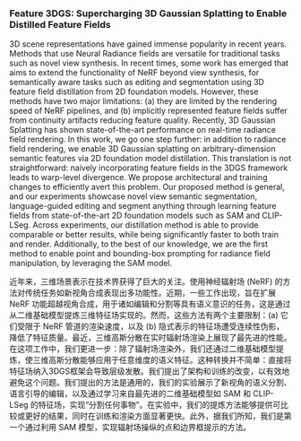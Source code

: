 ### Feature 3DGS: Supercharging 3D Gaussian Splatting to Enable Distilled Feature Fields

3D scene representations have gained immense popularity in recent years. Methods that use Neural Radiance fields are versatile for traditional tasks such as novel view synthesis. In recent times, some work has emerged that aims to extend the functionality of NeRF beyond view synthesis, for semantically aware tasks such as editing and segmentation using 3D feature field distillation from 2D foundation models. However, these methods have two major limitations: (a) they are limited by the rendering speed of NeRF pipelines, and (b) implicitly represented feature fields suffer from continuity artifacts reducing feature quality. Recently, 3D Gaussian Splatting has shown state-of-the-art performance on real-time radiance field rendering. In this work, we go one step further: in addition to radiance field rendering, we enable 3D Gaussian splatting on arbitrary-dimension semantic features via 2D foundation model distillation. This translation is not straightforward: naively incorporating feature fields in the 3DGS framework leads to warp-level divergence. We propose architectural and training changes to efficiently avert this problem. Our proposed method is general, and our experiments showcase novel view semantic segmentation, language-guided editing and segment anything through learning feature fields from state-of-the-art 2D foundation models such as SAM and CLIP-LSeg. Across experiments, our distillation method is able to provide comparable or better results, while being significantly faster to both train and render. Additionally, to the best of our knowledge, we are the first method to enable point and bounding-box prompting for radiance field manipulation, by leveraging the SAM model.

近年来，三维场景表示在技术界获得了巨大的关注。使用神经辐射场 (NeRF) 的方法对传统任务如新视角合成表现出多功能性。近期，一些工作出现，旨在扩展 NeRF 功能超越视角合成，用于诸如编辑和分割等具有语义意识的任务，这是通过从二维基础模型提炼三维特征场实现的。然而，这些方法有两个主要限制：(a) 它们受限于 NeRF 管道的渲染速度，以及 (b) 隐式表示的特征场遭受连续性伪影，降低了特征质量。最近，三维高斯分散在实时辐射场渲染上展现了最先进的性能。在这项工作中，我们更进一步：除了辐射场渲染外，我们还通过二维基础模型提炼，使三维高斯分散能够应用于任意维度的语义特征。这种转换并不简单：直接将特征场纳入3DGS框架会导致层级发散。我们提出了架构和训练的改变，以有效地避免这个问题。我们提出的方法是通用的，我们的实验展示了新视角的语义分割、语言引导的编辑，以及通过学习来自最先进的二维基础模型如 SAM 和 CLIP-LSeg 的特征场，实现“分割任何事物”。在实验中，我们的提炼方法能够提供可比较或更好的结果，同时在训练和渲染方面显著更快。此外，据我们所知，我们是第一个通过利用 SAM 模型，实现辐射场操纵的点和边界框提示的方法。
